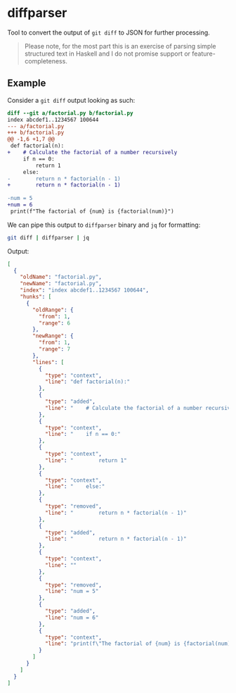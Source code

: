 # diffparser
Tool to convert the output of `git diff` to JSON for further processing.

> Please note, for the most part this is an exercise of parsing simple structured text in Haskell and I do not promise support or feature-completeness.

## Example

Consider a `git diff` output looking as such:

```diff
diff --git a/factorial.py b/factorial.py
index abcdef1..1234567 100644
--- a/factorial.py
+++ b/factorial.py
@@ -1,6 +1,7 @@
 def factorial(n):
+    # Calculate the factorial of a number recursively
     if n == 0:
         return 1
     else:
-        return n * factorial(n - 1)
+        return n * factorial(n - 1)
 
-num = 5
+num = 6
 print(f"The factorial of {num} is {factorial(num)}")
```

We can pipe this output to `diffparser` binary and `jq` for formatting:

```sh
git diff | diffparser | jq
```

Output:

```json
[
  {
    "oldName": "factorial.py",
    "newName": "factorial.py",
    "index": "index abcdef1..1234567 100644",
    "hunks": [
      {
        "oldRange": {
          "from": 1,
          "range": 6
        },
        "newRange": {
          "from": 1,
          "range": 7
        },
        "lines": [
          {
            "type": "context",
            "line": "def factorial(n):"
          },
          {
            "type": "added",
            "line": "    # Calculate the factorial of a number recursively"
          },
          {
            "type": "context",
            "line": "    if n == 0:"
          },
          {
            "type": "context",
            "line": "        return 1"
          },
          {
            "type": "context",
            "line": "    else:"
          },
          {
            "type": "removed",
            "line": "        return n * factorial(n - 1)"
          },
          {
            "type": "added",
            "line": "        return n * factorial(n - 1)"
          },
          {
            "type": "context",
            "line": ""
          },
          {
            "type": "removed",
            "line": "num = 5"
          },
          {
            "type": "added",
            "line": "num = 6"
          },
          {
            "type": "context",
            "line": "print(f\"The factorial of {num} is {factorial(num)}\")"
          }
        ]
      }
    ]
  }
]
```

